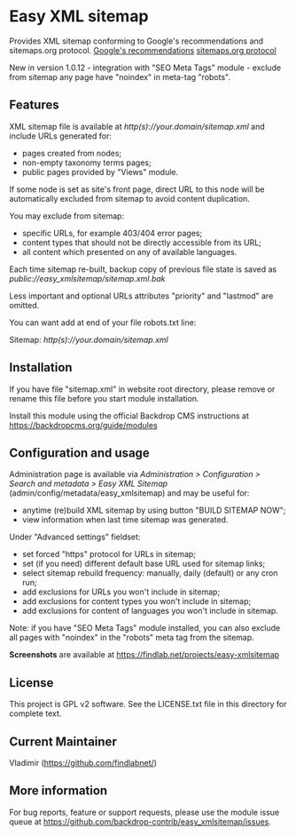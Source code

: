 Easy XML sitemap
================

Provides XML sitemap conforming to Google's recommendations and sitemaps.org protocol. 
[Google's recommendations](https://support.google.com/webmasters/answer/2620865) 
[sitemaps.org protocol](http://www.sitemaps.org/protocol.html)

New in version 1.0.12 - integration with "SEO Meta Tags" module - exclude from sitemap 
any page have "noindex" in meta-tag "robots". 

Features
--------
XML sitemap file is available at *http(s)://your.domain/sitemap.xml* and include URLs generated for: 

- pages created from nodes;
- non-empty taxonomy terms pages;
- public pages provided by "Views" module.

If some node is set as site's front page, direct URL to this node will be 
automatically excluded from sitemap to avoid content duplication.

You may exclude from sitemap:

- specific URLs, for example 403/404 error pages;
- content types that should not be directly accessible from its URL;
- all content which presented on any of available languages.

Each time sitemap re-built, backup copy of previous file state is saved as 
*public://easy_xmlsitemap/sitemap.xml.bak*

Less important and optional URLs attributes "priority" and "lastmod" are omitted.

You can want add at end of your file robots.txt line:

Sitemap: *http(s)://your.domain/sitemap.xml*

Installation
------------
If you have file "sitemap.xml" in website root directory, please remove 
or rename this file before you start module installation.

Install this module using the official Backdrop CMS instructions at 
https://backdropcms.org/guide/modules

Configuration and usage
-----------------------
Administration page is available via *Administration > Configuration > 
Search and metadata > Easy XML Sitemap* (admin/config/metadata/easy_xmlsitemap) 
and may be useful for:

- anytime (re)build XML sitemap by using button "BUILD SITEMAP NOW";
- view information when last time sitemap was generated.

Under "Advanced settings" fieldset:
- set forced "https" protocol for URLs in sitemap;
- set (if you need) different default base URL used for sitemap links;
- select sitemap rebuild frequency: manually, daily (default) or any cron run;
- add exclusions for URLs you won't include in sitemap;
- add exclusions for content types you won't include in sitemap;
- add exclusions for content of languages you won't include in sitemap. 
 
Note: if you have "SEO Meta Tags" module installed, you can also exclude all pages 
with "noindex" in the "robots" meta tag from the sitemap.

**Screenshots** are available at https://findlab.net/projects/easy-xmlsitemap

License
-------
This project is GPL v2 software. See the LICENSE.txt file in this directory for
complete text.

Current Maintainer
------------------
Vladimir (https://github.com/findlabnet/)

More information
----------------
For bug reports, feature or support requests, please use the module 
issue queue at https://github.com/backdrop-contrib/easy_xmlsitemap/issues.
